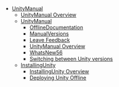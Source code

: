  - [UnityManual]()
	 - [UnityManual Overview](UnityManual.md)
	 - [UnityManual]()
		 - [OfflineDocumentation](OfflineDocumentation.md)
		 - [ManualVersions](ManualVersions.md)
		 - [Leave Feedback](LeaveFeedback.md)
		 - [UnityManual Overview](UnityManual_1.md)
		 - [WhatsNew56](WhatsNew56.md)
		 - [Switching between Unity versions](SwitchingDocumentationVersions.md)
	 - [InstallingUnity]()
		 - [InstallingUnity Overview](InstallingUnity.md)
		 - [Deploying Unity Offline](DeployingUnityOffline.md)
